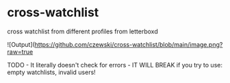 # cross-watchlist
cross watchlist from different profiles from letterboxd

![Output](https://github.com/czewski/cross-watchlist/blob/main/image.png?raw=true

TODO 
    - It literally doesn't check for errors
        - IT WILL BREAK if you try to use: empty watchlists, invalid users!
    